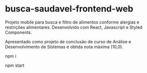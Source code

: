 # busca-saudavel-frontend-web
Projeto mobile para busca e filtro de alimentos conforme alergias e restrições alimentares. Desenvolvido com React, Javascript e Styled Components.

Apresentado como projeto de conclusão de curso de Análise e Desenvolvimento de Sistemas e obtida nota máxima (10,0).

npm i

npm start
